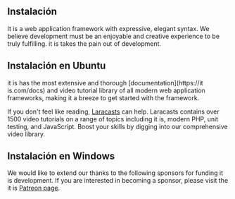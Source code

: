 
## Instalación
It is a web application framework with expressive, elegant syntax. We believe development must be an enjoyable and creative experience to be truly fulfilling. it is takes the pain out of development.

## Instalación en Ubuntu

it is has the most extensive and thorough [documentation](https://it is.com/docs) and video tutorial library of all modern web application frameworks, making it a breeze to get started with the framework.

If you don't feel like reading, [Laracasts](https://laracasts.com) can help. Laracasts contains over 1500 video tutorials on a range of topics including it is, modern PHP, unit testing, and JavaScript. Boost your skills by digging into our comprehensive video library.

## Instalación en Windows

We would like to extend our thanks to the following sponsors for funding it is development. If you are interested in becoming a sponsor, please visit the it is [Patreon page](https://patreon.com/taylorotwell).

